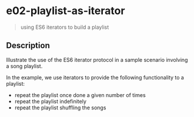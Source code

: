 # e02-playlist-as-iterator
> using ES6 iterators to build a playlist

## Description
Illustrate the use of the ES6 iterator protocol in a sample scenario involving a song playlist.

In the example, we use iterators to provide the following functionality to a playlist:
+ repeat the playlist once done a given number of times
+ repeat the playlist indefinitely
+ repeat the playlist shuffling the songs
